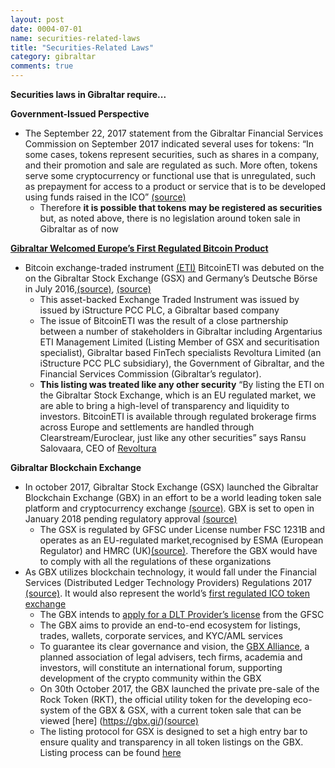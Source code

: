 ```yaml
---
layout: post
date: 0004-07-01
name: securities-related-laws
title: "Securities-Related Laws"
category: gibraltar
comments: true
---
```


**Securities laws in Gibraltar require...**

**Government-Issued Perspective** 
* The September 22, 2017 statement from the Gibraltar Financial Services Commission on September 2017 indicated several uses for tokens: “In some cases, tokens represent securities, such as shares in a company, and their promotion and sale are regulated as such. More often, tokens serve some cryptocurrency or functional use that is unregulated, such as prepayment for access to a product or service that is to be developed using funds raised in the ICO” [(source)](http://www.gfsc.gi/news/statement-on-initial-coin-offerings-250)
  * Therefore **it is possible that tokens may be registered as securities** but, as noted above, there is no legislation around token sale in Gibraltar as of now

**[Gibraltar Welcomed Europe’s First Regulated Bitcoin Product](https://www.gsx.gi/article/8292/gibraltar-stock-exchange-welcomes-bitcoineti)** 
* Bitcoin exchange-traded instrument [(ETI)](https://www.gsx.gi/article/8292/gibraltar-stock-exchange-welcomes-bitcoineti) BitcoinETI was debuted on the on the Gibraltar Stock Exchange (GSX) and Germany’s Deutsche Börse in July 2016,[(source)](https://news.bitcoin.com/gibraltar-first-european-bitcoin-eti/), [(source)](https://www.gsx.gi/article/8292/gibraltar-stock-exchange-welcomes-bitcoineti)
  * This asset-backed Exchange Traded Instrument was issued by issued by iStructure PCC PLC, a Gibraltar based company
  * The issue of BitcoinETI was the result of a close partnership between a number of stakeholders in Gibraltar including Argentarius ETI Management Limited (Listing Member of GSX and securitisation specialist), Gibraltar based FinTech specialists Revoltura Limited (an iStructure PCC PLC subsidiary), the Government of Gibraltar, and the Financial Services Commission (Gibraltar’s regulator).
  * **This listing was treated like any other security** “By listing the ETI on the Gibraltar Stock Exchange, which is an EU regulated market, we are able to bring a high-level of transparency and liquidity to investors. BitcoinETI is available through regulated brokerage firms across Europe and settlements are handled through Clearstream/Euroclear, just like any other securities” says Ransu Salovaara, CEO of [Revoltura](https://revoltura.com/)

**Gibraltar Blockchain Exchange** 
* In october 2017, Gibraltar Stock Exchange (GSX) launched the Gibraltar Blockchain Exchange (GBX) in an effort to be a world leading token sale platform and cryptocurrency exchange [(source)](https://medium.com/@Gibraltar.Blockchain.Exchange/gibraltar-stock-exchange-plans-to-create-worlds-first-tokenised-stock-exchange-6db0153d5d3b). GBX is set to open in January 2018 pending regulatory approval [(source)](http://www.itpro.co.uk/strategy/29979/the-gibraltar-blockchain-exchange-attempts-to-tame-the-ico-wild-west)
  * The GSX is regulated by GFSC under License number FSC 1231B and operates as an EU-regulated market,recognised by ESMA (European Regulator) and HMRC (UK)[(source)](https://gbx.gi/#1508496269595-2f02501c-bba1). Therefore the GBX would have to comply with all the regulations of these organizations
* As GBX utilizes blockchain technology, it would fall under the Financial Services (Distributed Ledger Technology Providers) Regulations 2017 [(source)](https://medium.com/@Gibraltar.Blockchain.Exchange/gibraltar-stock-exchange-plans-to-create-worlds-first-tokenised-stock-exchange-6db0153d5d3b). It would also represent the world’s [first regulated ICO token exchange](http://www.itpro.co.uk/strategy/29979/the-gibraltar-blockchain-exchange-attempts-to-tame-the-ico-wild-west)
  * The GBX intends to [apply for a DLT Provider’s license](https://gbx.gi/#1508496269595-2f02501c-bba1) from the GFSC 
  * The GBX aims to provide an end-to-end ecosystem for listings, trades, wallets, corporate services, and KYC/AML services
  * To guarantee its clear governance and vision, the [GBX Alliance](https://medium.com/@Gibraltar.Blockchain.Exchange/gibraltar-stock-exchange-plans-to-create-worlds-first-tokenised-stock-exchange-6db0153d5d3b), a planned association of legal advisers, tech firms, academia and investors, will constitute an international forum, supporting development of the crypto community within the GBX
  * On 30th October 2017, the GBX launched the private pre-sale of the Rock Token (RKT), the official utility token for the developing eco-system of the GBX & GSX, with a current token sale that can be viewed [here] (https://gbx.gi/)[(source)](https://medium.com/@Gibraltar.Blockchain.Exchange/gibraltar-stock-exchange-plans-to-create-worlds-first-tokenised-stock-exchange-6db0153d5d3b)
  * The listing protocol for GSX is designed to set a high entry bar to ensure quality and transparency in all token listings on the GBX. Listing process can be found [here](https://gbx.gi/#1508498542771-413d905e-e3ad) 

